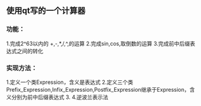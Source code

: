 ## 使用qt写的一个计算器

### 功能：
  1.完成2^63以内的 +,-,*,/,^,的运算
  2.完成sin,cos,取倒数的运算
  3.完成前中后缀表达式之间的转化
  
### 实现方法：
  1.定义一个类Expression，含义是表达式
  2.定义三个类Prefix_Expression,Infix_Expression,Postfix_Expression继承于Expression，含义分别为前中后缀表达式
  3.
  4.逆波兰表示法
